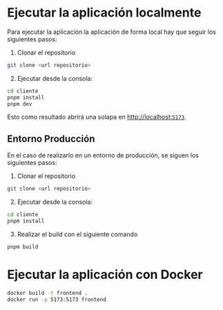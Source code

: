 # Ejecutar la aplicación localmente

Para ejecutar la aplicación la aplicación de forma local hay que seguir los siguientes pasos:

1. Clonar el repositorio

```bash
git clone <url repositorio>
```

2. Ejecutar desde la consola:

```bash
cd cliente
pnpm install
pnpm dev
```

Esto como resultado abrirá una solapa en [http://localhost:`5173`](http://localhost:5173).

## Entorno Producción

En el caso de realizarlo en un entorno de producción, se siguen los siguientes pasos:

1. Clonar el repositorio

```bash
git clone <url repositorio>
```

2. Ejecutar desde la consola:

```bash
cd cliente
pnpm install
```

3. Realizar el build con el siguiente comando

```bash
pnpm build
```
# Ejecutar la aplicación con Docker
```bash
docker build -t frontend .
docker run -p 5173:5173 frontend
``` 